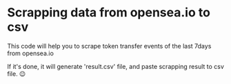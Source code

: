 # Scrapping data from opensea.io to csv


This code will help you to scrape token transfer events of the last 7days from opensea.io
   
If it's done, it will generate 'result.csv' file, and paste scrapping result to csv file. 😉
